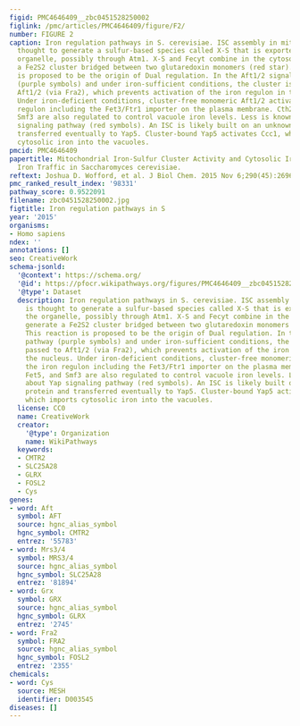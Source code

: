 ```yaml
---
figid: PMC4646409__zbc0451528250002
figlink: /pmc/articles/PMC4646409/figure/F2/
number: FIGURE 2
caption: Iron regulation pathways in S. cerevisiae. ISC assembly in mitochondria is
  thought to generate a sulfur-based species called X-S that is exported from the
  organelle, possibly through Atm1. X-S and Fecyt combine in the cytosol to generate
  a Fe2S2 cluster bridged between two glutaredoxin monomers (red star). This reaction
  is proposed to be the origin of Dual regulation. In the Aft1/2 signaling pathway
  (purple symbols) and under iron-sufficient conditions, the cluster is passed to
  Aft1/2 (via Fra2), which prevents activation of the iron regulon in the nucleus.
  Under iron-deficient conditions, cluster-free monomeric Aft1/2 activates the iron
  regulon including the Fet3/Ftr1 importer on the plasma membrane. Cth2, Fet5, and
  Smf3 are also regulated to control vacuole iron levels. Less is known about Yap
  signaling pathway (red symbols). An ISC is likely built on an unknown protein and
  transferred eventually to Yap5. Cluster-bound Yap5 activates Ccc1, which imports
  cytosolic iron into the vacuoles.
pmcid: PMC4646409
papertitle: Mitochondrial Iron-Sulfur Cluster Activity and Cytosolic Iron Regulate
  Iron Traffic in Saccharomyces cerevisiae.
reftext: Joshua D. Wofford, et al. J Biol Chem. 2015 Nov 6;290(45):26968-26977.
pmc_ranked_result_index: '98331'
pathway_score: 0.9522091
filename: zbc0451528250002.jpg
figtitle: Iron regulation pathways in S
year: '2015'
organisms:
- Homo sapiens
ndex: ''
annotations: []
seo: CreativeWork
schema-jsonld:
  '@context': https://schema.org/
  '@id': https://pfocr.wikipathways.org/figures/PMC4646409__zbc0451528250002.html
  '@type': Dataset
  description: Iron regulation pathways in S. cerevisiae. ISC assembly in mitochondria
    is thought to generate a sulfur-based species called X-S that is exported from
    the organelle, possibly through Atm1. X-S and Fecyt combine in the cytosol to
    generate a Fe2S2 cluster bridged between two glutaredoxin monomers (red star).
    This reaction is proposed to be the origin of Dual regulation. In the Aft1/2 signaling
    pathway (purple symbols) and under iron-sufficient conditions, the cluster is
    passed to Aft1/2 (via Fra2), which prevents activation of the iron regulon in
    the nucleus. Under iron-deficient conditions, cluster-free monomeric Aft1/2 activates
    the iron regulon including the Fet3/Ftr1 importer on the plasma membrane. Cth2,
    Fet5, and Smf3 are also regulated to control vacuole iron levels. Less is known
    about Yap signaling pathway (red symbols). An ISC is likely built on an unknown
    protein and transferred eventually to Yap5. Cluster-bound Yap5 activates Ccc1,
    which imports cytosolic iron into the vacuoles.
  license: CC0
  name: CreativeWork
  creator:
    '@type': Organization
    name: WikiPathways
  keywords:
  - CMTR2
  - SLC25A28
  - GLRX
  - FOSL2
  - Cys
genes:
- word: Aft
  symbol: AFT
  source: hgnc_alias_symbol
  hgnc_symbol: CMTR2
  entrez: '55783'
- word: Mrs3/4
  symbol: MRS3/4
  source: hgnc_alias_symbol
  hgnc_symbol: SLC25A28
  entrez: '81894'
- word: Grx
  symbol: GRX
  source: hgnc_alias_symbol
  hgnc_symbol: GLRX
  entrez: '2745'
- word: Fra2
  symbol: FRA2
  source: hgnc_alias_symbol
  hgnc_symbol: FOSL2
  entrez: '2355'
chemicals:
- word: Cys
  source: MESH
  identifier: D003545
diseases: []
---
```


